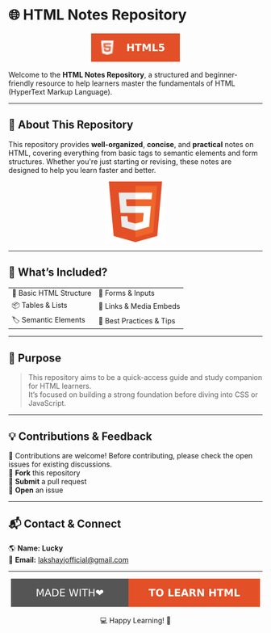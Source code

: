 # 🌐 HTML Notes Repository

<p align="center">
  <a href="https://developer.mozilla.org/en-US/docs/Web/HTML"><img src="img/html_5.svg" alt="HTML5 Badge"/></a>
</p>

Welcome to the **HTML Notes Repository**, a structured and beginner-friendly resource to help learners master the fundamentals of HTML (HyperText Markup Language).

---

## 📖 About This Repository  
This repository provides **well-organized**, **concise**, and **practical** notes on HTML, covering everything from basic tags to semantic elements and form structures. Whether you're just starting or revising, these notes are designed to help you learn faster and better.

<div align="center">
  <img src="img/five_html.svg" width="120">
</div>

---

## 📌 What’s Included?

<table align="center">
  <tr>
    <td>📄 Basic HTML Structure</td>
    <td>🧾 Forms & Inputs</td>
  </tr>
  <tr>
    <td>📦 Tables & Lists</td>
    <td>🔗 Links & Media Embeds</td>
  </tr>
  <tr>
    <td>🏷️ Semantic Elements</td>
    <td>🧠 Best Practices & Tips</td>
  </tr>
</table>

---

## 🎯 Purpose  
> This repository aims to be a quick-access guide and study companion for HTML learners.  
> It’s focused on building a strong foundation before diving into CSS or JavaScript.

---

## 💡 Contributions & Feedback  
🚀 Contributions are welcome! Before contributing, please check the open issues for existing discussions.  
📌 **Fork** this repository  
📌 **Submit** a pull request  
📌 **Open** an issue  

---

## 📬 Contact & Connect  
🌎 **Name:** <b>Lucky</b> <br>
📧 **Email:** [lakshayjofficial@gmail.com](mailto:lakshayjofficial@gmail.com)

---

<p align="center">
  <img src="img/made_for_dev.svg" />
</p>

<p align="center">💻 Happy Learning! 🚀</p>
